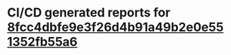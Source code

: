 # CI/CD generated reports for [8fcc4dbfe9e3f26d4b91a49b2e0e551352fb55a6](https://github.com/hydephp/develop/commit/8fcc4dbfe9e3f26d4b91a49b2e0e551352fb55a6)
